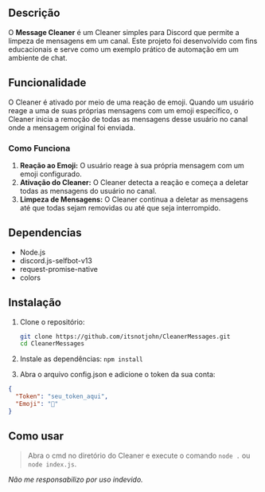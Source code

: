 ## Descrição

O **Message Cleaner** é um Cleaner simples para Discord que permite a limpeza de mensagens em um canal. Este projeto foi desenvolvido com fins educacionais e serve como um exemplo prático de automação em um ambiente de chat.

## Funcionalidade

O Cleaner é ativado por meio de uma reação de emoji. Quando um usuário reage a uma de suas próprias mensagens com um emoji específico, o Cleaner inicia a remoção de todas as mensagens desse usuário no canal onde a mensagem original foi enviada.

### Como Funciona

1. **Reação ao Emoji:** O usuário reage à sua própria mensagem com um emoji configurado.
2. **Ativação do Cleaner:** O Cleaner detecta a reação e começa a deletar todas as mensagens do usuário no canal.
3. **Limpeza de Mensagens:** O Cleaner continua a deletar as mensagens até que todas sejam removidas ou até que seja interrompido.

## Dependencias

- Node.js
- discord.js-selfbot-v13
- request-promise-native
- colors

## Instalação

1. Clone o repositório:
   ```bash
   git clone https://github.com/itsnotjohn/CleanerMessages.git
   cd CleanerMessages

2. Instale as dependências:
`npm install`

3. Abra o arquivo config.json e adicione o token da sua conta:
```json
{
  "Token": "seu_token_aqui",
  "Emoji": "🤙"
}
```
## Como usar

> Abra o cmd no diretório do Cleaner e execute o comando `node .` ou `node index.js`.

*Não me responsabilizo por uso indevido.*

